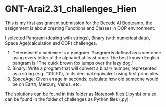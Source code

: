 # GNT-Arai2.31_challenges_Hien

This is my first assignment submission for the Becode AI Bootcamp, the assignment is about creating Functions and Classes in OOP environment. 

I selected Pangram (dealing with strings), Binary (with numerical data), Space Age(calculation and OOP) challenges.

1. Determine if a sentence is a pangram. Pangram is defined as a sentence using every letter of the alphabet at least once.
The best known English pangram is "The quick brown fox jumps over the lazy dog."
2. Binary: Write a program that will convert a binary number, represented as a string (e.g. '101010'), to its decimal equivalent using first principles
3. SpaceAge: Given an age in seconds, calculate how old someone would be on Earth, Mercury, Venus, etc.

The solutions can be found in this folder as Notebook files (.ipynb) or also can be found in the folder of challenges as Python files (.py)
